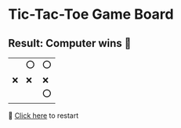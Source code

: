 # Tic-Tac-Toe Game Board
## Result: Computer wins 🤖
|   |   |   |
|---|---|---|
|  |⭕ |⭕ |
|❌ |❌ |❌ |
|  |  |⭕ |

🔄 [Click here](EEEEEEEEE.md) to restart